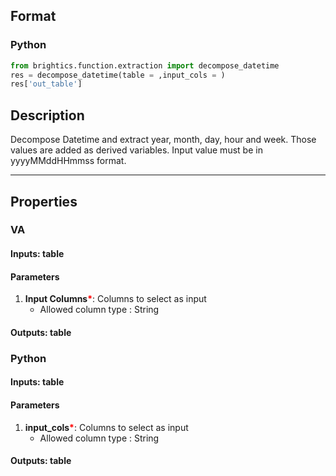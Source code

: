 ## Format
### Python
```python
from brightics.function.extraction import decompose_datetime
res = decompose_datetime(table = ,input_cols = )
res['out_table']
```

## Description
Decompose Datetime and extract year, month, day, hour and week. Those values are added as derived variables. Input value must be in yyyyMMddHHmmss format.

---

## Properties
### VA
#### Inputs: table

#### Parameters
1. **Input Columns**<b style="color:red">*</b>: Columns to select as input
   - Allowed column type : String

#### Outputs: table

### Python
#### Inputs: table

#### Parameters
1. **input_cols**<b style="color:red">*</b>: Columns to select as input
   - Allowed column type : String

#### Outputs: table


